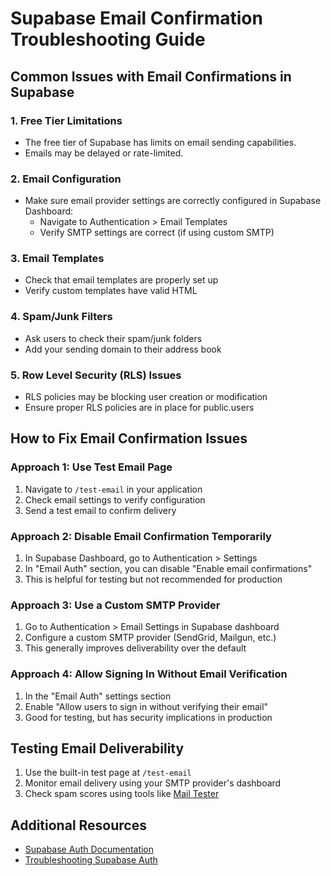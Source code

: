 # Supabase Email Confirmation Troubleshooting Guide

## Common Issues with Email Confirmations in Supabase

### 1. Free Tier Limitations
- The free tier of Supabase has limits on email sending capabilities.
- Emails may be delayed or rate-limited.

### 2. Email Configuration
- Make sure email provider settings are correctly configured in Supabase Dashboard:
  - Navigate to Authentication > Email Templates
  - Verify SMTP settings are correct (if using custom SMTP)

### 3. Email Templates
- Check that email templates are properly set up
- Verify custom templates have valid HTML

### 4. Spam/Junk Filters
- Ask users to check their spam/junk folders
- Add your sending domain to their address book

### 5. Row Level Security (RLS) Issues
- RLS policies may be blocking user creation or modification
- Ensure proper RLS policies are in place for public.users

## How to Fix Email Confirmation Issues

### Approach 1: Use Test Email Page
1. Navigate to `/test-email` in your application
2. Check email settings to verify configuration
3. Send a test email to confirm delivery

### Approach 2: Disable Email Confirmation Temporarily
1. In Supabase Dashboard, go to Authentication > Settings
2. In "Email Auth" section, you can disable "Enable email confirmations"
3. This is helpful for testing but not recommended for production

### Approach 3: Use a Custom SMTP Provider
1. Go to Authentication > Email Settings in Supabase dashboard
2. Configure a custom SMTP provider (SendGrid, Mailgun, etc.)
3. This generally improves deliverability over the default

### Approach 4: Allow Signing In Without Email Verification
1. In the "Email Auth" settings section
2. Enable "Allow users to sign in without verifying their email"
3. Good for testing, but has security implications in production

## Testing Email Deliverability

1. Use the built-in test page at `/test-email`
2. Monitor email delivery using your SMTP provider's dashboard
3. Check spam scores using tools like [Mail Tester](https://www.mail-tester.com/)

## Additional Resources

- [Supabase Auth Documentation](https://supabase.io/docs/guides/auth)
- [Troubleshooting Supabase Auth](https://supabase.io/docs/guides/auth/auth-helpers/nextjs#troubleshooting)
